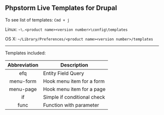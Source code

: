 ## Phpstorm Live Templates for Drupal

To see list of templates: `Cmd + j`

Linux: `~\.<product name><version number>\config\templates`

OS X: `~/Library/Preferences/<product name><version number>/templates`

----

Templates included:

Abbreviation | Description
| :---: | --- |
efq | Entity Field Query
menu-form | Hook menu item for a form
menu-page | Hook menu item for a page
if | Simple if conditional check
func | Function with parameter
